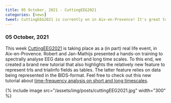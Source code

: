 ```yaml
---
title: 05 October, 2021 - CuttingEEG2021
categories: [news]
tweet: CuttingEEG2021 is currently on in Aix-en-Provence! It's great to meet in real life again. The FieldTrip team did a hands-on training on site about frequency analysis. See https://www.fieldtriptoolbox.org/workshop/cuttingeeg2021/
---
```


### 05 October, 2021

This week [CuttingEEG2021](https://cuttingeeg2021.org) is taking place as a (in part) real life event, in Aix-en-Provence. Robert and Jan-Mathijs presented a hands-on training to spectrally analyse EEG data on short and long time scales. To this end, we created a brand new tutorial that also highlights the relatively new feature to represent trls and trialinfo fields as tables. The latter feature relies on data being represented in the BIDS-format. Feel free to check out this new tutorial about [time-frequency analysis on short and long timescales](/workshop/cuttingeeg2021/tutorial_freq).

{% include image src="/assets/img/posts/cuttingEEG2021.jpg" width="300" %}
